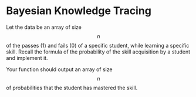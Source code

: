 # Bayesian Knowledge Tracing

Let the data be an array of size $$n$$ of the passes (1) and fails (0) of a specific student, while learning a specific skill. 
Recall the formula of the probability of the skill acquisition by a student and implement it.

Your function should output an array of size $$n$$ of probabilities that the student has mastered the skill.